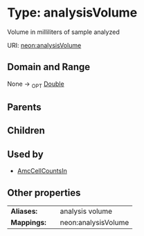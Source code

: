
# Type: analysisVolume


Volume in milliliters of sample analyzed

URI: [neon:analysisVolume](https://data.neonscience.org/analysisVolume)


## Domain and Range

None ->  <sub>OPT</sub> [Double](types/Double.md)

## Parents


## Children


## Used by

 * [AmcCellCountsIn](AmcCellCountsIn.md)

## Other properties

|  |  |  |
| --- | --- | --- |
| **Aliases:** | | analysis volume |
| **Mappings:** | | neon:analysisVolume |

